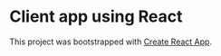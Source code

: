 # Client app using React

This project was bootstrapped with [Create React App](https://github.com/facebook/create-react-app).

